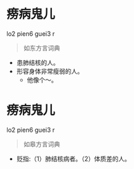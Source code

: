 # 痨病鬼儿
lo2 pien6 guei3 r
> 如东方言词典
- 患肺结核的人。
- 形容身体非常瘦弱的人。
  - 他像个～。

# 痨病鬼儿
lo2 pien6 guei3 r
> 如皋方言词典
- 贬指:（1）肺结核病者。（2）体质差的人。
